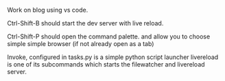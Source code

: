 Work on blog using vs code.

Ctrl-Shift-B should start the dev server with live reload.

Ctrl-Shift-P should open the command palette. and allow you to choose simple simple browser (if not already open as a tab)

Invoke, configured in tasks.py is a simple python script launcher
livereload is one of its subcommands which starts the filewatcher and livereload server.
